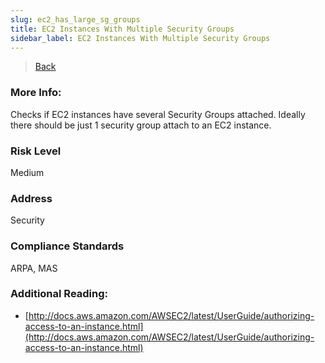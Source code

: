 ```yaml
---
slug: ec2_has_large_sg_groups
title: EC2 Instances With Multiple Security Groups
sidebar_label: EC2 Instances With Multiple Security Groups
---
```

> [Back](../../ec2monitoring)

### More Info:
Checks if EC2 instances have several Security Groups attached. Ideally there should be just 1 security group attach to an EC2 instance.

### Risk Level
Medium

### Address
Security

### Compliance Standards
ARPA, MAS

### Additional Reading:
- [http://docs.aws.amazon.com/AWSEC2/latest/UserGuide/authorizing-access-to-an-instance.html](http://docs.aws.amazon.com/AWSEC2/latest/UserGuide/authorizing-access-to-an-instance.html) 
